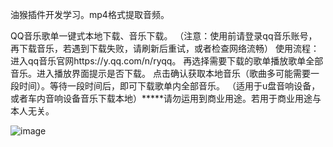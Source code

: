 油猴插件开发学习。mp4格式提取音频。

QQ音乐歌单一键式本地下载、音乐下载。
（注意：使用前请登录qq音乐账号，再下载音乐，若遇到下载失败，请刷新后重试，或者检查网络流畅）
使用流程： 进入qq音乐官网https://y.qq.com/n/ryqq。
再选择需要下载的歌单播放歌单全部音乐。进入播放界面提示是否下载。
点击确认获取本地音乐（歌曲多可能需要一段时间）。等待一段时间后，即可下载歌单内全部音乐。
（适用于u盘音响设备，或者车内音响设备音乐下载本地）*****请勿运用到商业用途。若用于商业用途与本人无关。



![image](https://github.com/user-attachments/assets/fe8f5f6d-bd78-4464-9b18-911aa6ecc359)
